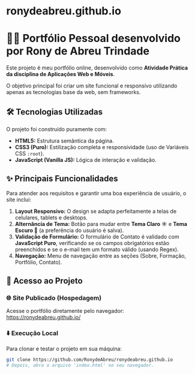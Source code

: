 # ronydeabreu.github.io

# 🧑‍💻 Portfólio Pessoal desenvolvido por Rony de Abreu Trindade

Este projeto é meu portfólio online, desenvolvido como **Atividade Prática da disciplina de Aplicações Web e Móveis**.

O objetivo principal foi criar um site funcional e responsivo utilizando apenas as tecnologias base da web, sem frameworks.

## 🛠️ Tecnologias Utilizadas

O projeto foi construído puramente com:

* **HTML5:** Estrutura semântica da página.
* **CSS3 (Puro):** Estilização completa e responsividade (uso de Variáveis CSS `:root`).
* **JavaScript (Vanilla JS):** Lógica de interação e validação.

## ✨ Principais Funcionalidades

Para atender aos requisitos e garantir uma boa experiência de usuário, o site inclui:

1.  **Layout Responsivo:** O design se adapta perfeitamente a telas de celulares, tablets e desktops.
2.  **Alternância de Tema:** Botão para mudar entre **Tema Claro ☀️** e **Tema Escuro 🌙** (a preferência do usuário é salva).
3.  **Validação de Formulário:** O formulário de Contato é validado com **JavaScript Puro**, verificando se os campos obrigatórios estão preenchidos e se o e-mail tem um formato válido (usando Regex).
4.  **Navegação:** Menu de navegação entre as seções (Sobre, Formação, Portfólio, Contato).

## 🔗 Acesso ao Projeto

### 🌐 Site Publicado (Hospedagem)

Acesse o portfólio diretamente pelo navegador:
https://ronydeabreu.github.io/

### ⬇️ Execução Local

Para clonar e testar o projeto em sua máquina:

```bash
git clone https://github.com/RonydeAbreu/ronydeabreu.github.io
# Depois, abra o arquivo 'index.html' no seu navegador.
